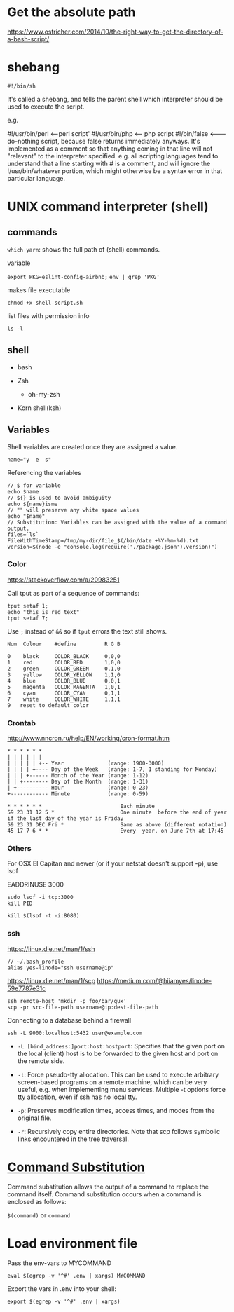 # Get the absolute path

https://www.ostricher.com/2014/10/the-right-way-to-get-the-directory-of-a-bash-script/

# shebang

```
#!/bin/sh
```

It's called a shebang, and tells the parent shell which interpreter should be used to execute the script.

e.g.

#!/usr/bin/perl <--perl script'
#!/usr/bin/php <-- php script
#!/bin/false <--- do-nothing script, because false returns immediately anyways.
It's implemented as a comment so that anything coming in that line will not "relevant" to the interpreter specified. e.g. all scripting languages tend to understand that a line starting with # is a comment, and will ignore the !/usr/bin/whatever portion, which might otherwise be a syntax error in that particular language.

# UNIX command interpreter (shell)

## commands

`which yarn`: shows the full path of (shell) commands.

variable

`export PKG=eslint-config-airbnb;`
`env | grep 'PKG'`

makes file executable

`chmod +x shell-script.sh`

list files with permission info

`ls -l`

## shell

- bash

- Zsh

  - oh-my-zsh

- Korn shell(ksh)

## Variables

Shell variables are created once they are assigned a value.

```
name="y  e  s"
```

Referencing the variables

```
// $ for variable
echo $name
// ${} is used to avoid ambiguity
echo ${name}isme
// "" will preserve any white space values
echo "$name"
// Substitution: Variables can be assigned with the value of a command output.
files=`ls`
FileWithTimeStamp=/tmp/my-dir/file_$(/bin/date +%Y-%m-%d).txt
version=$(node -e "console.log(require('./package.json').version)")

```

### Color

https://stackoverflow.com/a/20983251

Call tput as part of a sequence of commands:

```
tput setaf 1;
echo "this is red text"
tput setaf 7;
```

Use `;` instead of `&&` so if `tput` errors the text still shows.

```
Num  Colour    #define         R G B

0    black     COLOR_BLACK     0,0,0
1    red       COLOR_RED       1,0,0
2    green     COLOR_GREEN     0,1,0
3    yellow    COLOR_YELLOW    1,1,0
4    blue      COLOR_BLUE      0,0,1
5    magenta   COLOR_MAGENTA   1,0,1
6    cyan      COLOR_CYAN      0,1,1
7    white     COLOR_WHITE     1,1,1
9   reset to default color
```

### Crontab

http://www.nncron.ru/help/EN/working/cron-format.htm

```
* * * * * *
| | | | | |
| | | | | +-- Year              (range: 1900-3000)
| | | | +---- Day of the Week   (range: 1-7, 1 standing for Monday)
| | | +------ Month of the Year (range: 1-12)
| | +-------- Day of the Month  (range: 1-31)
| +---------- Hour              (range: 0-23)
+------------ Minute            (range: 0-59)
```

```
* * * * * *                         Each minute
59 23 31 12 5 *                     One minute  before the end of year if the last day of the year is Friday
59 23 31 DEC Fri *                  Same as above (different notation)
45 17 7 6 * *                       Every  year, on June 7th at 17:45
```

### Others

For OSX El Capitan and newer (or if your netstat doesn't support -p), use lsof

EADDRINUSE 3000

```
sudo lsof -i tcp:3000
kill PID
```

```
kill $(lsof -t -i:8080)
```

### ssh

https://linux.die.net/man/1/ssh

```
// ~/.bash_profile
alias yes-linode="ssh username@ip"
```

https://linux.die.net/man/1/scp
https://medium.com/@hiiamyes/linode-59e7787e31c

```
ssh remote-host 'mkdir -p foo/bar/qux'
scp -pr src-file-path username@ip:dest-file-path
```

Connecting to a database behind a firewall

```
ssh -L 9000:localhost:5432 user@example.com
```

- `-L [bind_address:]port:host:hostport`: Specifies that the given port on the local (client) host is to be forwarded to the given host and port on the remote side.

- `-t`: Force pseudo-tty allocation. This can be used to execute arbitrary screen-based programs on a remote machine, which can be very useful, e.g. when implementing menu services. Multiple -t options force tty allocation, even if ssh has no local tty.

- `-p`: Preserves modification times, access times, and modes from the original file.
- `-r`: Recursively copy entire directories. Note that scp follows symbolic links encountered in the tree traversal.

# [Command Substitution](https://www.gnu.org/software/bash/manual/html_node/Command-Substitution.html#Command-Substitution)

Command substitution allows the output of a command to replace the command itself. Command substitution occurs when a command is enclosed as follows:

`$(command)` or `command`

# Load environment file

Pass the env-vars to MYCOMMAND

```
eval $(egrep -v '^#' .env | xargs) MYCOMMAND
```

Export the vars in .env into your shell:

```
export $(egrep -v '^#' .env | xargs)
```
